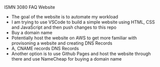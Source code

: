 ISMN 3080 FAQ Website
- The goal of the website is to automate my workload
- I am trying to use VSCode to build a simple website using HTML, CSS and JavaScript and then push changes to this repo
- Buy a domain name
- Potentially host the website on AWS to get more familiar with provisoning a website and creating DNS Records
- A, CNAME records DNS Records
- Another option is to use Github Pages and host the website through there and use NameCheap for buying a domain name
